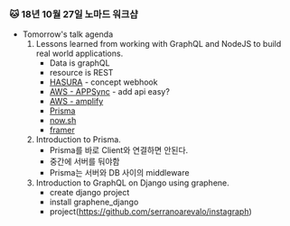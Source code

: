 ### 🐱 18년 10월 27일 노마드 워크샵

- Tomorrow's talk agenda
    1) Lessons learned from working with GraphQL and NodeJS to build real world applications.
        - Data is graphQL
        - resource is REST
        - [HASURA](https://hasura.io/) - concept webhook
        - [AWS - APPSync](https://aws.amazon.com/ko/appsync/) - add api easy?
        - [AWS - amplify](https://aws-amplify.github.io/)
        - [Prisma](https://www.prisma.io/)
        - [now.sh](https://zeit.co/now)
        - [framer](https://framer.com/)
    2) Introduction to Prisma.
        - Prisma를 바로 Client와 연결하면 안된다.
        - 중간에 서버를 둬야함
        - Prisma는 서버와 DB 사이의 middleware
    3) Introduction to GraphQL on Django using graphene.    
        - create django project
        - install graphene_django 
        - project(https://github.com/serranoarevalo/instagraph)

